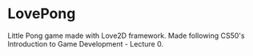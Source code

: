 # LovePong
Little Pong game made with Love2D framework.
Made following CS50's Introduction to Game Development - Lecture 0.
